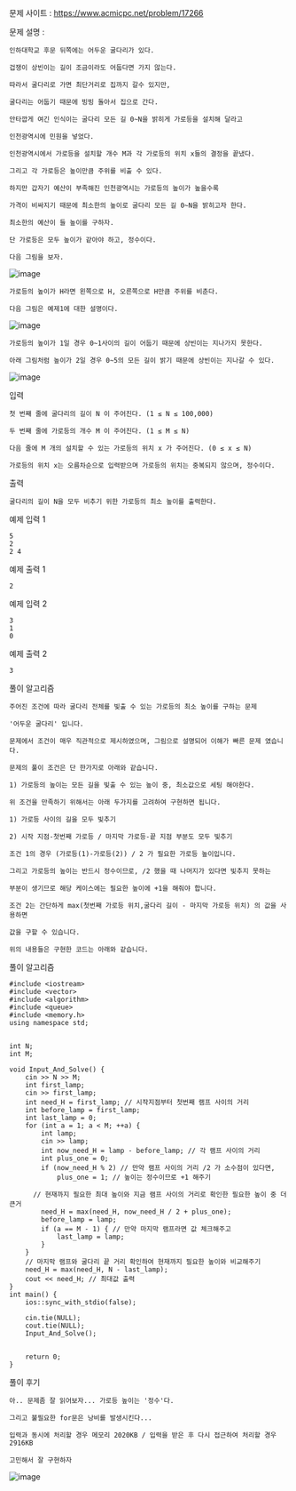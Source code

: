 문제 사이트 : https://www.acmicpc.net/problem/17266

문제 설명 :

    인하대학교 후문 뒤쪽에는 어두운 굴다리가 있다.
    
    겁쟁이 상빈이는 길이 조금이라도 어둡다면 가지 않는다.
    
    따라서 굴다리로 가면 최단거리로 집까지 갈수 있지만, 
    
    굴다리는 어둡기 때문에 빙빙 돌아서 집으로 간다.
    
    안타깝게 여긴 인식이는 굴다리 모든 길 0~N을 밝히게 가로등을 설치해 달라고
    
    인천광역시에 민원을 넣었다.
    
    인천광역시에서 가로등을 설치할 개수 M과 각 가로등의 위치 x들의 결정을 끝냈다.
    
    그리고 각 가로등은 높이만큼 주위를 비출 수 있다.
    
    하지만 갑자기 예산이 부족해진 인천광역시는 가로등의 높이가 높을수록 
    
    가격이 비싸지기 때문에 최소한의 높이로 굴다리 모든 길 0~N을 밝히고자 한다.
    
    최소한의 예산이 들 높이를 구하자. 
    
    단 가로등은 모두 높이가 같아야 하고, 정수이다.
    
    다음 그림을 보자.

![image](https://github.com/user-attachments/assets/6a4060b6-201f-4744-8888-c1fd9760dfad)


    가로등의 높이가 H라면 왼쪽으로 H, 오른쪽으로 H만큼 주위를 비춘다.
    
    다음 그림은 예제1에 대한 설명이다.

![image](https://github.com/user-attachments/assets/32748f05-1164-49eb-baa7-95aca4ea14d3)


    가로등의 높이가 1일 경우 0~1사이의 길이 어둡기 때문에 상빈이는 지나가지 못한다.
    
    아래 그림처럼 높이가 2일 경우 0~5의 모든 길이 밝기 때문에 상빈이는 지나갈 수 있다.

![image](https://github.com/user-attachments/assets/b65c10fa-fa27-4506-a6a6-025eb825fbae)


입력

    첫 번째 줄에 굴다리의 길이 N 이 주어진다. (1 ≤ N ≤ 100,000)
    
    두 번째 줄에 가로등의 개수 M 이 주어진다. (1 ≤ M ≤ N)
    
    다음 줄에 M 개의 설치할 수 있는 가로등의 위치 x 가 주어진다. (0 ≤ x ≤ N)
    
    가로등의 위치 x는 오름차순으로 입력받으며 가로등의 위치는 중복되지 않으며, 정수이다.

출력

    굴다리의 길이 N을 모두 비추기 위한 가로등의 최소 높이를 출력한다.

예제 입력 1 

    5
    2
    2 4

예제 출력 1 

    2

예제 입력 2 

    3
    1
    0

예제 출력 2 

    3

풀이 알고리즘

    주어진 조건에 따라 굴다리 전체를 빛출 수 있는 가로등의 최소 높이를 구하는 문제

    '어두운 굴다리' 입니다.

    문제에서 조건이 매우 직관적으로 제시하였으며, 그림으로 설명되어 이해가 빠른 문제 였습니다.

    문제의 풀이 조건은 단 한가지로 아래와 같습니다.

    1) 가로등의 높이는 모든 길을 빛출 수 있는 높이 중, 최소값으로 세팅 해야한다.

    위 조건을 만족하기 위해서는 아래 두가지를 고려하여 구현하면 됩니다.

    1) 가로등 사이의 길을 모두 빛추기

    2) 시작 지점-첫번째 가로등 / 마지막 가로등-끝 지점 부분도 모두 빛추기

    조건 1의 경우 (가로등(1)-가로등(2)) / 2 가 필요한 가로등 높이입니다.

    그리고 가로등의 높이는 반드시 정수이므로, /2 했을 때 나머지가 있다면 빛추지 못하는 

    부분이 생기므로 해당 케이스에는 필요한 높이에 +1을 해줘야 합니다.

    조건 2는 간단하게 max(첫번째 가로등 위치,굴다리 길이 - 마지막 가로등 위치) 의 값을 사용하면

    값을 구할 수 있습니다.

    위의 내용들은 구현한 코드는 아래와 같습니다.

풀이 알고리즘

    #include <iostream>
    #include <vector>
    #include <algorithm>
    #include <queue>
    #include <memory.h>
    using namespace std;
    
    
    int N;
    int M;
    
    void Input_And_Solve() {
        cin >> N >> M;
        int first_lamp;
        cin >> first_lamp;
        int need_H = first_lamp; // 시작지점부터 첫번째 램프 사이의 거리
        int before_lamp = first_lamp;
        int last_lamp = 0;
        for (int a = 1; a < M; ++a) {
            int lamp;
            cin >> lamp;
            int now_need_H = lamp - before_lamp; // 각 램프 사이의 거리
            int plus_one = 0;
            if (now_need_H % 2) // 만약 램프 사이의 거리 /2 가 소수점이 있다면,
                plus_one = 1; // 높이는 정수이므로 +1 해주기
    
          // 현재까지 필요한 최대 높이와 지금 램프 사이의 거리로 확인한 필요한 높이 중 더 큰거
            need_H = max(need_H, now_need_H / 2 + plus_one);
            before_lamp = lamp;
            if (a == M - 1) { // 만약 마지막 램프라면 값 체크해주고
                last_lamp = lamp;
            }
        }
        // 마지막 램프와 굴다리 끝 거리 확인하여 현재까지 필요한 높이와 비교해주기
        need_H = max(need_H, N - last_lamp);
        cout << need_H; // 최대값 출력
    }
    int main() {
        ios::sync_with_stdio(false);
    
        cin.tie(NULL);
        cout.tie(NULL);
        Input_And_Solve();
    
    
        return 0;
    }

풀이 후기

    아.. 문제좀 잘 읽어보자... 가로등 높이는 '정수'다.

    그리고 불필요한 for문은 낭비를 발생시킨다...

    입력과 동시에 처리할 경우 메모리 2020KB / 입력을 받은 후 다시 접근하여 처리할 경우 2916KB

    고민해서 잘 구현하자

![image](https://github.com/user-attachments/assets/40e89ed6-b368-4009-adc4-0d013152a7ef)
